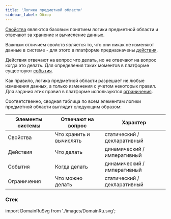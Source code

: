 ```yaml
---
title: 'Логика предметной области'
sidebar_label: Обзор
---
```


[Свойства](Properties.md) являются базовым понятием логики предметной области и отвечают за хранение и вычисление данных. 

Важным отличием свойств является то, что они никак не изменяют данные в системе - для этого в платформе предназначены [действия](Actions.md). 

Действия отвечают на вопрос что делать, но не отвечают на вопрос когда это делать. Для определения таких моментов в платформе существуют [события](Events.md). 

Как правило, логика предметной области разрешает не любые изменения данных, а только изменения с учетом некоторых правил. Для задания этих правил в платформе используются [ограничения](Constraints.md).

Соответственно, сводная таблица по всем элементам логики предметной области выглядит следующим образом:

|Элементы системы|Отвечают на вопрос     |Характер                   |
|----------------|-----------------------|---------------------------|
|Свойства        |Что хранить и вычислять|статический / декларативный|
|Действия        |Что делать             |динамический / императивный|
|События         |Когда делать           |динамический / императивный|
|Ограничения     |Что можно делать       |статический / декларативный|

### Стек

import DomainRuSvg from './images/DomainRu.svg';

<DomainRuSvg />

  
